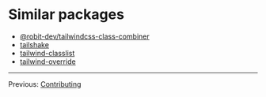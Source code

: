 # Similar packages

-   [@robit-dev/tailwindcss-class-combiner](https://www.npmjs.com/package/@robit-dev/tailwindcss-class-combiner)
-   [tailshake](https://www.npmjs.com/package/tailshake)
-   [tailwind-classlist](https://www.npmjs.com/package/tailwind-classlist)
-   [tailwind-override](https://www.npmjs.com/package/tailwind-override)

---

Previous: [Contributing](./contributing.md)
